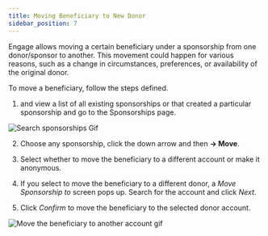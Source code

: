 ```yaml
---
title: Moving Beneficiary to New Donor
sidebar_position: 7
---
```


Engage allows moving a certain beneficiary under a sponsorship from one donor/sponsor to another. This movement could happen for various reasons, such as a change in circumstances, preferences, or availability of the original donor. 

To move a beneficiary, follow the steps defined.

1. <K2Link route="" text="Search for a sponsorship" isInternal/> and view a list of all existing sponsorships or <K2Link route="docs/engage/accounts/searching-accounts/" text="search for the account" isInternal/> that created a particular sponsorship and go to the Sponsorships page.

![Search sponsorships Gif](./search-sponsorship-ways.gif)

2. Choose any sponsorship, click the down arrow and then **-> Move**.

3. Select whether to move the beneficiary to a different account or make it anonymous.

4. If you select to move the beneficiary to a different donor, a *Move Sponsorship to* screen pops up. Search for the account and click *Next*.

5. Click *Confirm* to move the beneficiary to the selected donor account.

![Move the beneficiary to another account gif](./move-beneficiary.gif)